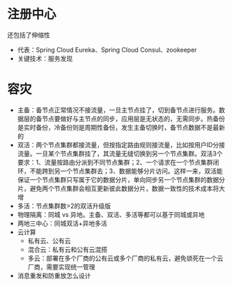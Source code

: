 # 注册中心
还包括了伸缩性
* 代表：Spring Cloud Eureka、Spring Cloud Consul、zookeeper
* 关键技术：服务发现


# 容灾
  * 主备：备节点正常情况不接流量，一旦主节点挂了，切到备节点进行服务。数据层的备节点要做好与主节点的同步，应用层是无状态的，无需同步。热备份是实时备份，冷备份则是周期性备份，发生主备切换时，备节点数据不是最新的
  * 双活：两个节点集群都接流量，但按指定路由规则接流量，比如按用户ID分接流量。一旦某个节点集群挂了，其流量无缝切换到另一个节点集群。双活3个要求：1、流量按路由分派到不同节点集群；2、一个请求在一个节点集群闭环，不能跨到另一个节点集群去；3、数据能够分片访问。这样一来，双活能保证一个节点集群只写属于它的数据分片，单向同步另一个节点集群的数据分片，避免两个节点集群会相互更新彼此数据分片，数据一致性的技术成本将大增
  * 多活：节点集群数>2的双活升级版
  * 物理隔离：同城 vs 异地。主备、双活、多活等都可以基于同城或异地
  * 两地三中心：同城双活+异地多活
  * 云计算
    * 私有云、公有云
    * 混合云：私有云和公有云混搭
    * 多云：部署在多个厂商的公有云或多个厂商的私有云，避免锁死在一个云厂商，需要实现统一管理
* 消息重发和防重放怎么设计
